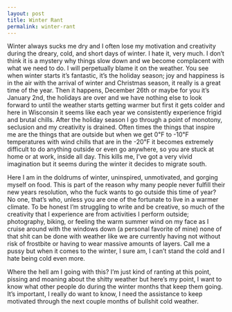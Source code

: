 ```yaml
---
layout: post
title: Winter Rant
permalink: winter-rant
---
```




Winter always sucks me dry and I often lose my motivation and creativity during the dreary, cold, and short days of winter. I hate it, very much. I don’t think it is a mystery why things slow down and we become complacent with what we need to do. I will perpetually blame it on the weather. You see when winter starts it’s fantastic, it’s the holiday season; joy and happiness is in the air with the arrival of winter and Christmas season, it really is a great time of the year. Then it happens, December 26th or maybe for you it’s January 2nd, the holidays are over and we have nothing else to look forward to until the weather starts getting warmer but first it gets colder and here in Wisconsin it seems like each year we consistently experience frigid and brutal chills. After the holiday season I go through a point of monotony, seclusion and my creativity is drained. Often times the things that inspire me are the things that are outside but when we get 0℉ to -10℉ temperatures with wind chills that are in the -20℉ it becomes extremely difficult to do anything outside or even go anywhere, so you are stuck at home or at work, inside all day. This kills me, I’ve got a very vivid imagination but it seems during the winter it decides to migrate south.

Here I am in the doldrums of winter, uninspired, unmotivated, and gorging myself on food. This is part of the reason why many people never fulfill their new years resolution, who the fuck wants to go outside this time of year? No one, that’s who, unless you are one of the fortunate to live in a warmer climate. To be honest I’m struggling to write and be creative, so much of the creativity that I experience are from activities I perform outside; photography, biking, or feeling the warm summer wind on my face as I cruise around with the windows down (a personal favorite of mine) none of that shit can be done with weather like we are currently having not without risk of frostbite or having to wear massive amounts of layers. Call me a pussy but when it comes to the winter, I sure am, I can’t stand the cold and I hate being cold even more.

Where the hell am I going with this? I’m just kind of ranting at this point, pissing and moaning about the shitty weather but here’s my point, I want to know what other people do during the winter months that keep them going. It’s important, I really do want to know, I need the assistance to keep motivated through the next couple months of bullshit cold weather.
